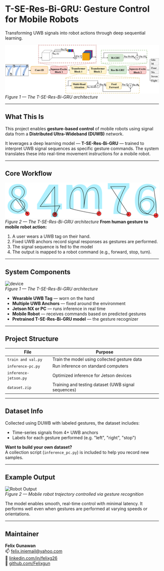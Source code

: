 # T-SE-Res-Bi-GRU: Gesture Control for Mobile Robots  
Transforming UWB signals into robot actions through deep sequential learning.

![Model Overview](./images/Tr-SE-Res-Bi-GRU_Diagram.png)  
*Figure 1 — The T-SE-Res-Bi-GRU architecture*

---

## What This Is

This project enables **gesture-based control** of mobile robots using signal data from a **Distributed Ultra-Wideband (DUWB)** network.

It leverages a deep learning model — **T-SE-Res-Bi-GRU** — trained to interpret UWB signal sequences as specific gesture commands. The system translates these into real-time movement instructions for a mobile robot.


---

## Core Workflow
![Gsture Shape](./images/gestures.png)  
*Figure 2 — The T-SE-Res-Bi-GRU architecture*
**From human gesture to mobile robot action:**

1. A user wears a UWB tag on their hand.
2. Fixed UWB anchors record signal responses as gestures are performed.
3. The signal sequence is fed to the model
4. The output is mapped to a robot command (e.g., forward, stop, turn).

---

## System Components

![device](./images/photo.jpg)  
*Figure 1 — The T-SE-Res-Bi-GRU architecture*

- **Wearable UWB Tag** — worn on the hand  
- **Multiple UWB Anchors** — fixed around the environment  
- **Jetson NX or PC** — runs inference in real time  
- **Mobile Robot** — receives commands based on predicted gestures  
- **Pretrained T-SE-Res-Bi-GRU model** — the gesture recognizer

---

## Project Structure

| File               | Purpose                                      |
|--------------------|----------------------------------------------|
| `train and val.py` | Train the model using collected gesture data |
| `inference-pc.py`  | Run inference on standard computers          |
| `inference-jetson.py` | Optimized inference for Jetson devices    |
| `dataset.zip`      | Training and testing dataset (UWB signal sequences)      |

---


## Dataset Info

Collected using DUWB with labeled gestures, the dataset includes:
- Time-series signals from 4+ UWB anchors
- Labels for each gesture performed (e.g. "left", "right", "stop")

**Want to build your own dataset?**  
A collection script (`inference_pc.py`) is included to help you record new samples.

---


## Example Output

![Robot Output](./result.png)  
*Figure 2 — Mobile robot trajectory controlled via gesture recognition*

The model enables smooth, real-time control with minimal latency. It performs well even when gestures are performed at varying speeds or orientations.

---



## Maintainer

**Felix Gunawan**  
📫 [felix.iniemail@yahoo.com](mailto:felix.iniemail@yahoo.com)  
🔗 [linkedin.com/in/felixg26](https://linkedin.com/in/felixg26)  
🐙 [github.com/Felixgun](https://github.com/Felixgun)


